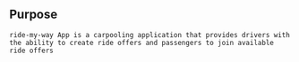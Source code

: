 ## Purpose
    ride-my-way App is a carpooling application that provides drivers with the ability to create ride offers and passengers to join available ride offers